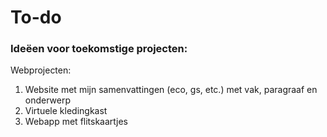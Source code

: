 # To-do

### Ideëen voor toekomstige projecten:

Webprojecten:

<ol>
  <li>Website met mijn samenvattingen (eco, gs, etc.) met vak, paragraaf en onderwerp</li>
  <li>Virtuele kledingkast</li>
  <li>Webapp met flitskaartjes</li>
</ol>
